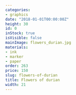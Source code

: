 ```yaml
---
categories:
- graphics
date: "2018-01-01T00:00:00Z"
height: 30
id: 0
inStock: true
isVisible: false
mainImage: flowers_durian.jpg
materials:
- ink
- marker
- paper
order: 263
price: 150
slug: flowers-of-durian
title: Flowers of durian
width: 21
---
```


